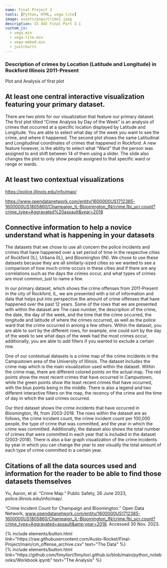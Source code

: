 ```yaml
---
name: Final Project 3
tools: [Python, HTML, vega-lite]
image: assets/pngs/Crime1.jpeg
description: IS 445 Final Part 3.1 
custom_js:
  - vega.min
  - vega-lite.min
  - vega-embed.min
  - justcharts
---
```



### Description of crimes by Location (Latitude and Longitude) in Rockford Illinois 2011-Present

Plot and Analysis of first plot


 





<vegachart schema-url="{{ site.baseurl }}/assets/json/CADOTW.json" style="width: 100%"></vegachart>

<vegachart schema-url="{{ site.baseurl }}/assets/json/wards.json" style="width: 100%"></vegachart>

## At least one central interactive visualization featuring your primary dataset. 

There are two plots for our visualization that feature our primary dataset. The first plot titled “Crime Analysis by Day of the Week” is an analysis of crimes that occurred at a specific location displayed by Latitude and Longitude. You are able to select what day of the week you want to see the crime, and where it happened. The second plot shows the same Latitudinal and Longitudinal coordinates of crimes that happened in Rockford. A new feature however, is the ability to select what “Ward” that the person was assigned to and shift between 14 of them using a slider. The slide also changes the plot to only show people assigned to that specific ward or range or wards.

## At least two contextual visualizations

https://police.illinois.edu/info/map/

https://www.opendatanetwork.com/entity/1600000US1712385-1600000US1805860/Champaign_IL-Bloomington_IN/crime.fbi_ucr.count?crime_type=Aggravated%20assault&year=2018

## Connective information to help a novice understand what is happening in your datasets

The datasets that we chose to use all concern the police incidents and crimes that have happened over a set period of time in the respective cities of Rockford (IL), Urbana (IL), and Bloomington (IN). We chose to use these datasets because they are all similarly-sized cities so we wanted to see a comparison of how much crime occurs in these cities and if there are any correlations such as the days the crimes occur, and what types of crimes are most common, just to name a few. 

In our primary dataset, which shows the crime offenses from 2011-Present in the city of Rockford, IL, we are presented with a lot of information and data that helps put into perspective the amount of crime offenses that have happened over the past 12 years. Some of the rows that we are presented with within the dataset are The case number, the description of the crime, the date, the day of the week, and the time that the crime occurred, the longitude and latitude of where the crimes occurred, as well as the police ward that the crime occurred in among a few others. Within the dataset, you are able to sort by the different rows, for example, one could sort by the day of the week to see what days of the week had the most crimes occur, additionally, you are able to add filters if you wanted to exclude a certain row. 

One of our contextual datasets is a crime map of the crime incidents in the Campustown area of the University of Illinois. The dataset includes the crime map which is the main visualization used within the dataset. Within the crime map, there are different colored points on the actual map. The red points show the most recent crimes that have occurred in Campustown, while the green points show the least recent crimes that have occurred, with the blue points being in the middle. There is also a legend and two different interactive filters on the map, the recency of the crime and the time of day in which the said crimes occurred. 

Our third dataset shows the crime incidents that have occurred in Bloomington, IN, from 2003-2018. The rows within the dataset are as follows, the crime incident count, the crime incident count per 100,000 people, the type of crime that was committed, and the year in which the crime was committed. Additionally, the dataset also shows the total number of crimes that were committed in each year that is included in the dataset (2003-2018). There is also a bar graph visualization of the crime incidents by year in which you can change the year to see visually the total amount of each type of crime committed in a certain year. 


## Citations of all the data sources used and information for the reader to be able to find those datasets themselves

Yu, Aaron, et al. “Crime Map.” Public Safety, 26 June 2023, police.illinois.edu/info/map/. 

“Crime Incident Count for Champaign and Bloomington.” Open Data Network, www.opendatanetwork.com/entity/1600000US1712385-1600000US1805860/Champaign_IL-Bloomington_IN/crime.fbi_ucr.count?crime_type=Aggravated+assault&amp;year=2018. Accessed 30 Nov. 2023. 


<div class="left">
{% include elements/button.html link="https://raw.githubusercontent.com/Austo-Rocket/Final-Project/main/cm_offense_archive.csv" text="The Data" %}
</div>



<div class="right">
{% include elements/button.html link="https://github.com/fimyilori/fimyilori.github.io/blob/main/python_notebooks/Workbook.ipynb" text="The Analysis" %}
</div>




